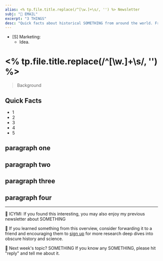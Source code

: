 ```yaml
---
alias: <% tp.file.title.replace(/^[\w.]+\s/, '') %> Newsletter
subj: "📗 EMAIL"
excerpt: "3 THINGS" 
desc: "Quick facts about historical SOMETHING from around the world. From SOMETHING to SOMETHING."
---
```


* [S] Marketing:
	* Idea. 

# <% tp.file.title.replace(/^[\w.]+\s/, '') %>

> Background

## Quick Facts
 
* 1
* 2
* 3
* 4
* 5

## paragraph one 

## paragraph two

## paragraph three

## paragraph four

* * * 

📗 ICYMI: If you found this interesting, you may also enjoy my previous newsletter about SOMETHING

💚 If you learned something from this overview, consider forwarding it to a friend and encouraging them to [sign up](https://newsletter.eleanorkonik.com/membership/) for more research deep dives into obscure history and science. 

📅 Next week's topic? SOMETHING If you know any SOMETHING, please hit "reply" and tell me about it. 